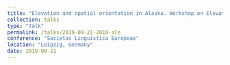 ```yaml
---
title: "Elevation and spatial orientation in Alaska. Workshop on Elevation as a Deictic Category"
collection: talks
type: "Talk"
permalink: /talks/2019-09-21-2019-sle
conference: "Societas Linguistica Europeae"
location: "Leipzig, Germany"
date: 2019-09-21
---
```

